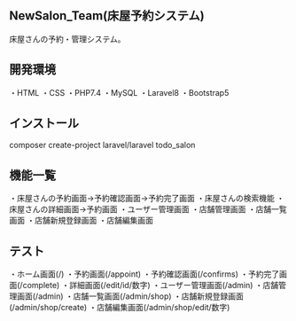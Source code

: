 ## NewSalon_Team(床屋予約システム)

床屋さんの予約・管理システム。

## 開発環境
・HTML
・CSS
・PHP7.4
・MySQL
・Laravel8
・Bootstrap5


## インストール
composer create-project laravel/laravel todo_salon

## 機能一覧
・床屋さんの予約画面→予約確認画面→予約完了画面
・床屋さんの検索機能
・床屋さんの詳細画面→予約画面
・ユーザー管理画面
・店舗管理画面
・店舗一覧画面
・店舗新規登録画面
・店舗編集画面


## テスト

・ホーム画面(/)
・予約画面(/appoint)
・予約確認画面(/confirms)
・予約完了画面(/complete)
・詳細画面(/edit/id/数字)
・ユーザー管理画面(/admin)
・店舗管理画面(/admin)
・店舗一覧画面(/admin/shop)
・店舗新規登録画面(/admin/shop/create)
・店舗編集画面(/admin/shop/edit/数字)

